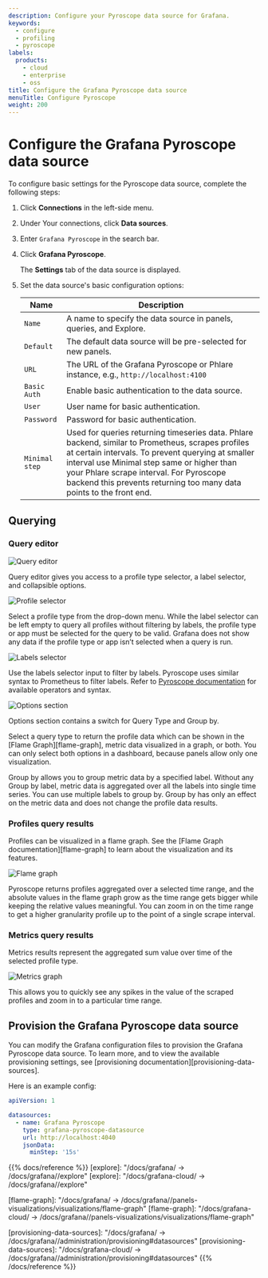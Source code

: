 ```yaml
---
description: Configure your Pyroscope data source for Grafana.
keywords:
  - configure
  - profiling
  - pyroscope
labels:
  products:
    - cloud
    - enterprise
    - oss
title: Configure the Grafana Pyroscope data source
menuTitle: Configure Pyroscope
weight: 200
---
```


# Configure the Grafana Pyroscope data source

To configure basic settings for the Pyroscope data source, complete the following steps:

1. Click **Connections** in the left-side menu.
1. Under Your connections, click **Data sources**.
1. Enter `Grafana Pyroscope` in the search bar.
1. Click **Grafana Pyroscope**.

   The **Settings** tab of the data source is displayed.

1. Set the data source's basic configuration options:

   | Name           | Description                                                                                                                                                                                                                                                                                                              |
   | -------------- | ------------------------------------------------------------------------------------------------------------------------------------------------------------------------------------------------------------------------------------------------------------------------------------------------------------------------ |
   | `Name`         | A name to specify the data source in panels, queries, and Explore.                                                                                                                                                                                                                                                       |
   | `Default`      | The default data source will be pre-selected for new panels.                                                                                                                                                                                                                                                             |
   | `URL`          | The URL of the Grafana Pyroscope or Phlare instance, e.g., `http://localhost:4100`                                                                                                                                                                                                                                       |
   | `Basic Auth`   | Enable basic authentication to the data source.                                                                                                                                                                                                                                                                          |
   | `User`         | User name for basic authentication.                                                                                                                                                                                                                                                                                      |
   | `Password`     | Password for basic authentication.                                                                                                                                                                                                                                                                                       |
   | `Minimal step` | Used for queries returning timeseries data. Phlare backend, similar to Prometheus, scrapes profiles at certain intervals. To prevent querying at smaller interval use Minimal step same or higher than your Phlare scrape interval. For Pyroscope backend this prevents returning too many data points to the front end. |

## Querying

### Query editor

![Query editor](/static/img/docs/phlare/query-editor.png 'Query editor')

Query editor gives you access to a profile type selector, a label selector, and collapsible options.

![Profile selector](/static/img/docs/phlare/select-profile.png 'Profile selector')

Select a profile type from the drop-down menu. While the label selector can be left empty to query all profiles without filtering by labels, the profile type or app must be selected for the query to be valid. Grafana does not show any data if the profile type or app isn’t selected when a query is run.

![Labels selector](/static/img/docs/phlare/labels-selector.png 'Labels selector')

Use the labels selector input to filter by labels. Pyroscope uses similar syntax to Prometheus to filter labels. Refer to [Pyroscope documentation](https://grafana.com/docs/pyroscope/latest/) for available operators and syntax.

![Options section](/static/img/docs/phlare/options-section.png 'Options section')

Options section contains a switch for Query Type and Group by.

Select a query type to return the profile data which can be shown in the [Flame Graph][flame-graph], metric data visualized in a graph, or both. You can only select both options in a dashboard, because panels allow only one visualization.

Group by allows you to group metric data by a specified label. Without any Group by label, metric data is aggregated over all the labels into single time series. You can use multiple labels to group by. Group by has only an effect on the metric data and does not change the profile data results.

### Profiles query results

Profiles can be visualized in a flame graph. See the [Flame Graph documentation][flame-graph] to learn about the visualization and its features.

![Flame graph](/static/img/docs/phlare/flame-graph.png 'Flame graph')

Pyroscope returns profiles aggregated over a selected time range, and the absolute values in the flame graph grow as the time range gets bigger while keeping the relative values meaningful. You can zoom in on the time range to get a higher granularity profile up to the point of a single scrape interval.

### Metrics query results

Metrics results represent the aggregated sum value over time of the selected profile type.

![Metrics graph](/static/img/docs/phlare/metric-graph.png 'Metrics graph')

This allows you to quickly see any spikes in the value of the scraped profiles and zoom in to a particular time range.

## Provision the Grafana Pyroscope data source

You can modify the Grafana configuration files to provision the Grafana Pyroscope data source. To learn more, and to view the available provisioning settings, see [provisioning documentation][provisioning-data-sources].

Here is an example config:

```yaml
apiVersion: 1

datasources:
  - name: Grafana Pyroscope
    type: grafana-pyroscope-datasource
    url: http://localhost:4040
    jsonData:
      minStep: '15s'
```

{{% docs/reference %}}
[explore]: "/docs/grafana/ -> /docs/grafana/<GRAFANA VERSION>/explore"
[explore]: "/docs/grafana-cloud/ -> /docs/grafana/<GRAFANA VERSION>/explore"

[flame-graph]: "/docs/grafana/ -> /docs/grafana/<GRAFANA VERSION>/panels-visualizations/visualizations/flame-graph"
[flame-graph]: "/docs/grafana-cloud/ -> /docs/grafana/<GRAFANA VERSION>/panels-visualizations/visualizations/flame-graph"

[provisioning-data-sources]: "/docs/grafana/ -> /docs/grafana/<GRAFANA VERSION>/administration/provisioning#datasources"
[provisioning-data-sources]: "/docs/grafana-cloud/ -> /docs/grafana/<GRAFANA VERSION>/administration/provisioning#datasources"
{{% /docs/reference %}}
